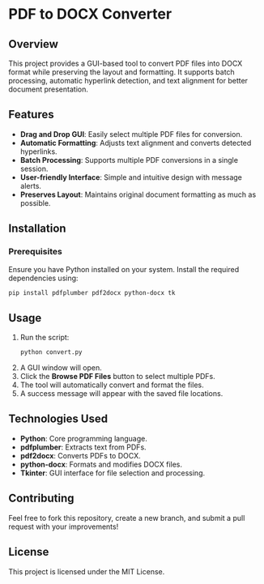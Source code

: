 # PDF to DOCX Converter

## Overview
This project provides a GUI-based tool to convert PDF files into DOCX format while preserving the layout and formatting. It supports batch processing, automatic hyperlink detection, and text alignment for better document presentation.

## Features
- **Drag and Drop GUI**: Easily select multiple PDF files for conversion.
- **Automatic Formatting**: Adjusts text alignment and converts detected hyperlinks.
- **Batch Processing**: Supports multiple PDF conversions in a single session.
- **User-friendly Interface**: Simple and intuitive design with message alerts.
- **Preserves Layout**: Maintains original document formatting as much as possible.

## Installation

### Prerequisites
Ensure you have Python installed on your system. Install the required dependencies using:
```sh
pip install pdfplumber pdf2docx python-docx tk
```

## Usage
1. Run the script:
   ```sh
   python convert.py
   ```
2. A GUI window will open.
3. Click the **Browse PDF Files** button to select multiple PDFs.
4. The tool will automatically convert and format the files.
5. A success message will appear with the saved file locations.

## Technologies Used
- **Python**: Core programming language.
- **pdfplumber**: Extracts text from PDFs.
- **pdf2docx**: Converts PDFs to DOCX.
- **python-docx**: Formats and modifies DOCX files.
- **Tkinter**: GUI interface for file selection and processing.

## Contributing
Feel free to fork this repository, create a new branch, and submit a pull request with your improvements!

## License
This project is licensed under the MIT License.

